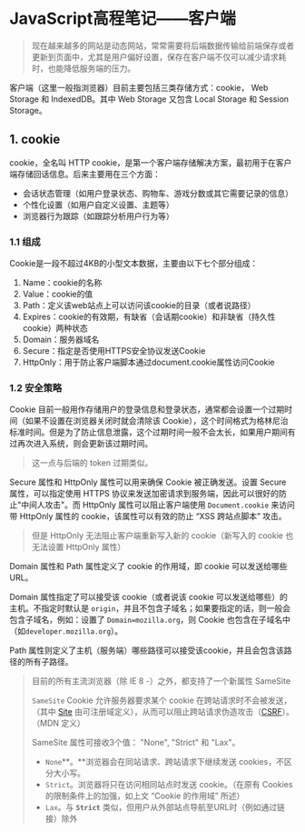 # JavaScript高程笔记——客户端

> 现在越来越多的网站是动态网站，常常需要将后端数据传输给前端保存或者更新到页面中，尤其是用户偏好设置，保存在客户端不仅可以减少请求耗时，也能降低服务端的压力。

客户端（这里一般指浏览器）目前主要包括三类存储方式：cookie， Web Storage 和 IndexedDB。其中 Web Storage 又包含 Local Storage 和 Session Storage。



## 1. cookie

cookie，全名叫 HTTP cookie，是第一个客户端存储解决方案，最初用于在客户端存储回话信息。后来主要用在三个方面：

- 会话状态管理（如用户登录状态、购物车、游戏分数或其它需要记录的信息）
- 个性化设置（如用户自定义设置、主题等）
- 浏览器行为跟踪（如跟踪分析用户行为等）

### 1.1 组成

Cookie是一段不超过4KB的小型文本数据，主要由以下七个部分组成：

1. Name：cookie的名称
2. Value：cookie的值
3. Path：定义该web站点上可以访问该cookie的目录（或者说路径）
4. Expires：cookie的有效期，有缺省（会话期cookie）和非缺省（持久性cookie）两种状态
5. Domain：服务器域名 
6. Secure：指定是否使用HTTPS安全协议发送Cookie
7. HttpOnly：用于防止客户端脚本通过document.cookie属性访问Cookie

### 1.2 安全策略

Cookie 目前一般用作存储用户的登录信息和登录状态，通常都会设置一个过期时间（如果不设置在浏览器关闭时就会清除该 Cookie），这个时间格式为格林尼治标准时间。但是为了防止信息泄露，这个过期时间一般不会太长，如果用户期间有过再次进入系统，则会更新该过期时间。

> 这一点与后端的 token 过期类似。

Secure 属性和 HttpOnly 属性可以用来确保 Cookie 被正确发送。设置 Secure 属性，可以指定使用 HTTPS 协议来发送加密请求到服务端，因此可以很好的防止"中间人攻击"。而 HttpOnly 属性可以阻止客户端使用 `Document.cookie` 来访问带 HttpOnly 属性的 cookie，该属性可以有效的防止 “XSS 跨站点脚本” 攻击。

> 但是 HttpOnly 无法阻止客户端重新写入新的 cookie（新写入的 cookie 也无法设置 HttpOnly 属性）

Domain 属性和 Path 属性定义了 cookie 的作用域，即 cookie 可以发送给哪些 URL。

Domain 属性指定了可以接受该 cookie（或者说该 cookie 可以发送给哪些）的主机。不指定时默认是 `origin`，并且不包含子域名；如果要指定的话，则一般会包含子域名，例如：设置了 `Domain=mozilla.org`，则 Cookie 也包含在子域名中（如`developer.mozilla.org`）。

Path 属性则定义了主机（服务端）哪些路径可以接受该cookie，并且会包含该路径的所有子路径。

> 目前的所有主流浏览器（除 IE 8 -）之外，都支持了一个新属性 SameSite
>
> `SameSite` Cookie 允许服务器要求某个 cookie 在跨站请求时不会被发送，（其中  [Site](https://developer.mozilla.org/en-US/docs/Glossary/Site) 由可注册域定义），从而可以阻止跨站请求伪造攻击（[CSRF](https://developer.mozilla.org/zh-CN/docs/Glossary/CSRF)）。（MDN 定义）
>
> SameSite 属性可接收3个值： "None", "Strict" 和 "Lax"。
>
> - `None`**。**浏览器会在同站请求、跨站请求下继续发送 cookies，不区分大小写。
> - `Strict`。浏览器将只在访问相同站点时发送 cookie。（在原有 Cookies 的限制条件上的加强，如上文 “Cookie 的作用域” 所述）
> - `Lax`。与 **`Strict`** 类似，但用户从外部站点导航至URL时（例如通过链接）除外